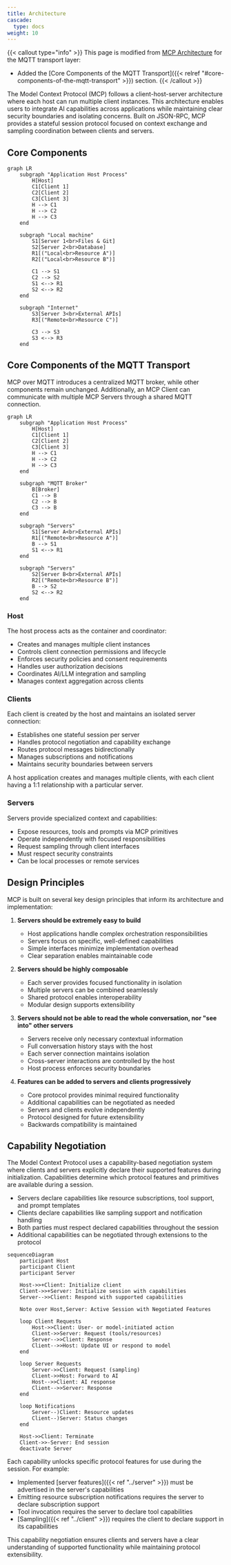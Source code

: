 ```yaml
---
title: Architecture
cascade:
  type: docs
weight: 10
---
```


{{< callout type="info" >}}
This page is modified from [MCP Architecture](https://spec.modelcontextprotocol.io/specification/2025-03-26/architecture/) for the MQTT transport layer:

- Added the [Core Components of the MQTT Transport]({{< relref "#core-components-of-the-mqtt-transport" >}}) section.
{{< /callout >}}

The Model Context Protocol (MCP) follows a client-host-server architecture where each
host can run multiple client instances. This architecture enables users to integrate AI
capabilities across applications while maintaining clear security boundaries and
isolating concerns. Built on JSON-RPC, MCP provides a stateful session protocol focused
on context exchange and sampling coordination between clients and servers.

## Core Components

```mermaid
graph LR
    subgraph "Application Host Process"
        H[Host]
        C1[Client 1]
        C2[Client 2]
        C3[Client 3]
        H --> C1
        H --> C2
        H --> C3
    end

    subgraph "Local machine"
        S1[Server 1<br>Files & Git]
        S2[Server 2<br>Database]
        R1[("Local<br>Resource A")]
        R2[("Local<br>Resource B")]

        C1 --> S1
        C2 --> S2
        S1 <--> R1
        S2 <--> R2
    end

    subgraph "Internet"
        S3[Server 3<br>External APIs]
        R3[("Remote<br>Resource C")]

        C3 --> S3
        S3 <--> R3
    end
```

## Core Components of the MQTT Transport

MCP over MQTT introduces a centralized MQTT broker, while other components remain unchanged. Additionally, an MCP Client can communicate with multiple MCP Servers through a shared MQTT connection.

```mermaid
graph LR
    subgraph "Application Host Process"
        H[Host]
        C1[Client 1]
        C2[Client 2]
        C3[Client 3]
        H --> C1
        H --> C2
        H --> C3
    end

    subgraph "MQTT Broker"
        B[Broker]
        C1 --> B
        C2 --> B
        C3 --> B
    end

    subgraph "Servers"
        S1[Server A<br>External APIs]
        R1[("Remote<br>Resource A")]
        B --> S1
        S1 <--> R1
    end

    subgraph "Servers"
        S2[Server B<br>External APIs]
        R2[("Remote<br>Resource B")]
        B --> S2
        S2 <--> R2
    end
```

### Host

The host process acts as the container and coordinator:

- Creates and manages multiple client instances
- Controls client connection permissions and lifecycle
- Enforces security policies and consent requirements
- Handles user authorization decisions
- Coordinates AI/LLM integration and sampling
- Manages context aggregation across clients

### Clients

Each client is created by the host and maintains an isolated server connection:

- Establishes one stateful session per server
- Handles protocol negotiation and capability exchange
- Routes protocol messages bidirectionally
- Manages subscriptions and notifications
- Maintains security boundaries between servers

A host application creates and manages multiple clients, with each client having a 1:1
relationship with a particular server.

### Servers

Servers provide specialized context and capabilities:

- Expose resources, tools and prompts via MCP primitives
- Operate independently with focused responsibilities
- Request sampling through client interfaces
- Must respect security constraints
- Can be local processes or remote services

## Design Principles

MCP is built on several key design principles that inform its architecture and
implementation:

1. **Servers should be extremely easy to build**

   - Host applications handle complex orchestration responsibilities
   - Servers focus on specific, well-defined capabilities
   - Simple interfaces minimize implementation overhead
   - Clear separation enables maintainable code

2. **Servers should be highly composable**

   - Each server provides focused functionality in isolation
   - Multiple servers can be combined seamlessly
   - Shared protocol enables interoperability
   - Modular design supports extensibility

3. **Servers should not be able to read the whole conversation, nor "see into" other
   servers**

   - Servers receive only necessary contextual information
   - Full conversation history stays with the host
   - Each server connection maintains isolation
   - Cross-server interactions are controlled by the host
   - Host process enforces security boundaries

4. **Features can be added to servers and clients progressively**
   - Core protocol provides minimal required functionality
   - Additional capabilities can be negotiated as needed
   - Servers and clients evolve independently
   - Protocol designed for future extensibility
   - Backwards compatibility is maintained

## Capability Negotiation

The Model Context Protocol uses a capability-based negotiation system where clients and
servers explicitly declare their supported features during initialization. Capabilities
determine which protocol features and primitives are available during a session.

- Servers declare capabilities like resource subscriptions, tool support, and prompt
  templates
- Clients declare capabilities like sampling support and notification handling
- Both parties must respect declared capabilities throughout the session
- Additional capabilities can be negotiated through extensions to the protocol

```mermaid
sequenceDiagram
    participant Host
    participant Client
    participant Server

    Host->>+Client: Initialize client
    Client->>+Server: Initialize session with capabilities
    Server-->>Client: Respond with supported capabilities

    Note over Host,Server: Active Session with Negotiated Features

    loop Client Requests
        Host->>Client: User- or model-initiated action
        Client->>Server: Request (tools/resources)
        Server-->>Client: Response
        Client-->>Host: Update UI or respond to model
    end

    loop Server Requests
        Server->>Client: Request (sampling)
        Client->>Host: Forward to AI
        Host-->>Client: AI response
        Client-->>Server: Response
    end

    loop Notifications
        Server--)Client: Resource updates
        Client--)Server: Status changes
    end

    Host->>Client: Terminate
    Client->>-Server: End session
    deactivate Server
```

Each capability unlocks specific protocol features for use during the session. For
example:

- Implemented [server features]({{< ref "../server" >}}) must be advertised in the
  server's capabilities
- Emitting resource subscription notifications requires the server to declare
  subscription support
- Tool invocation requires the server to declare tool capabilities
- [Sampling]({{< ref "../client" >}}) requires the client to declare support in its
  capabilities

This capability negotiation ensures clients and servers have a clear understanding of
supported functionality while maintaining protocol extensibility.

